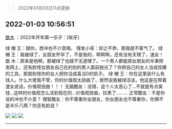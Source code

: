 > 2022年01月03日11点更新
<link rel="stylesheet" href="https://cdn.jsdelivr.net/gh/taotie6/sampleJSON@main/css/photo_show.css">
<meta name="referrer" content="no-referrer" />


 ## 2022-01-03 10:56:51 

 [㪚木](https://www.coolapk.com/feed/32562881?shareKey=YjI5M2Q4NzZjNzk4NjFkMjY3Nzc~) ：2022年开年第一乐子：[呲牙]

绿 帽 王：随你，想冲也不介意哦。
理发小哥：却之不恭，那我就不客气了。
绿 帽 王：我被绿了，女朋友怀孕了，不是我的，啊啊啊，还有没有天理了，渣女！
㪚 木：原来是他啊，那被绿了也就不无道理了。一个男人都能把女朋友的半果照发网上<!--break-->，还有脸怪女朋友自己在的别的男人面前脱光了？你把自己的女人当成炫耀的工具，那就别怪你的女人把你当成喜当D的凯子。
绿 帽 王：你在这里装什么有钱人。什么大佬我不管，你的价值观太扭曲了，居然说我被绿活该，他这是在帮着渣女说话，价值观扭曲！！！
无脑酷友：没错，这个人太恶心了…不就是有点臭钱…这样的价值观怎么活到现在的…价值观扭曲，拉黑了………
正常酷友：不是你说的冲也不介意？
理智酷友：你不尊重你女朋友，你女朋友也不尊重你，你俩不是半斤八两？你还有脸说？ 

<div class="album">
<img class="img-item" src="http://image.coolapk.com/feed/2022/0103/10/1081091_afa2f42a_5993_8679_647@1080x3690.jpeg" />
<img class="img-item" src="http://image.coolapk.com/feed/2022/0103/10/1081091_f37e7d23_8611_203_43@1080x213.png" />
<img class="img-item" src="http://image.coolapk.com/feed/2021/1220/22/1081091_7a24cd7c_1476_9631_770@300x300.gif" />
</div>

 ------- 

